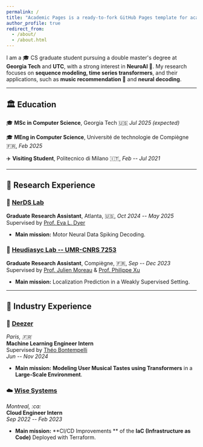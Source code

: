 ```yaml
---
permalink: /
title: "Academic Pages is a ready-to-fork GitHub Pages template for academic personal websites"
author_profile: true
redirect_from: 
  - /about/
  - /about.html
---
```



I am a :mortar_board: CS graduate student pursuing a double master's degree at **Georgia Tech** and **UTC**, with a strong interest in **NeuroAI :brain:**. My research focuses on **sequence modeling, time series transformers**, and their applications, such as **music recommendation 🎵** and **neural decoding**.  

---

## :classical_building: Education  
:mortar_board: **MSc in Computer Science**, Georgia Tech :us: *Jul 2025 (expected)*

:mortar_board: **MEng in Computer Science**, Université de technologie de Compiègne :fr:, *Feb 2025*  

:airplane: **Visiting Student**, Politecnico di Milano :it:, *Feb -- Jul 2021*  

---

## :microscope: Research Experience  

### :brain: [NerDS Lab](https://dyerlab.gatech.edu/)  
**Graduate Research Assistant**, Atlanta, :us:, *Oct 2024 -- May 2025*  
Supervised by [Prof. Eva L. Dyer](https://scholar.google.com/citations?user=Sb_jcHcAAAAJ&hl)  
- **Main mission:** Motor Neural Data Spiking Decoding.

### :round_pushpin: [Heudiasyc Lab -- UMR-CNRS 7253](https://www.hds.utc.fr/en/)  
**Graduate Research Assistant**, Compiègne, :fr:, *Sep -- Dec 2023*  
Supervised by [Prof. Julien Moreau](https://www.hds.utc.fr/~moreajul/dokuwiki/) & [Prof. Philippe Xu](https://perso.ensta-paris.fr/~philippe.xu/)  
- **Main mission:** Localization Prediction in a Weakly Supervised Setting.  

---

## :briefcase: Industry Experience  

### 🎵 [Deezer](https://www.deezer.com/)  
*Paris, :fr:*  
**Machine Learning Engineer Intern**  
Supervised by [Théo Bontempelli](https://scholar.google.com/citations?user=7wlFpDwAAAAJ&hl)  
*Jun -- Nov 2024*  
-  **Main mission:** **Modeling User Musical Tastes using Transformers** in a **Large-Scale Environment**.  

### ☁️ [Wise Systems](https://www.wisesystems.com/)  
*Montreal, :ca:*  
**Cloud Engineer Intern**  
*Sep 2022 -- Feb 2023*  
- **Main mission:** **CI/CD Improvements ** of the **IaC (Infrastructure as Code)** Deployed with Terraform.  
